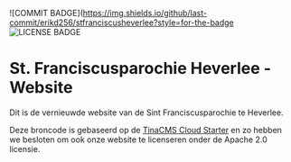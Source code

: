 ![COMMIT BADGE](https://img.shields.io/github/last-commit/erikd256/stfranciscusheverlee?style=for-the-badge
![LICENSE BADGE](https://img.shields.io/github/license/erikd256/stfranciscusheverlee?style=for-the-badge)

# St. Franciscusparochie Heverlee - Website

Dit is de vernieuwde website van de Sint Franciscusparochie te Heverlee.

Deze broncode is gebaseerd op de [TinaCMS Cloud Starter](https://github.com/tinacms/tina-cloud-starter) en zo hebben we besloten om ook onze website te licenseren onder de Apache 2.0 licensie. 


